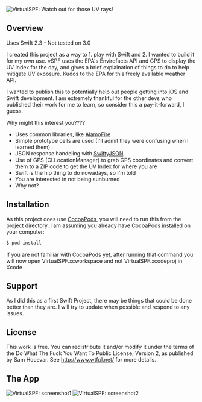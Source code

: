 ![VirtualSPF: Watch out for those UV rays!](http://brettmcisaac.com/vspf.png)

## Overview

Uses Swift 2.3 - Not tested on 3.0

I created this project as a way to 1. play with Swift and 2. I wanted to build it for my own use. vSPF uses the EPA's Envirofacts API and GPS to display the UV Index for the day, and gives a brief explaination of things to do to help mitigate UV exposure. Kudos to the EPA for this freely available weather API.

I wanted to publish this to potentially help out people getting into iOS and Swift development. I am extremely thankful for the other devs who published their work for me to learn, so consider this a pay-it-forward, I guess. 

Why might this interest you????

* Uses common libraries, like [AlamoFire](https://github.com/Alamofire/Alamofire)
* Simple prototype cells are used (I'll admit they were confusing when I learned them)
* JSON response handeling with [SwiftyJSON](https://github.com/SwiftyJSON/SwiftyJSON)
* Use of GPS (CLLocationManager) to grab GPS coordinates and convert them to a ZIP code to get the UV Index for where you are
* Swift is the hip thing to do nowadays, so I'm told
* You are interested in not being sunburned
* Why not?

## Installation

As this project does use [CocoaPods](https://cocoapods.org/), you will need to run this from the project directory. I am assuming you already have CocoaPods installed on your computer:

```bash
$ pod install
```

If you are not familiar with CocoaPods yet, after running that command you will now open VirtualSPF.xcworkspace and not VirtualSPF.xcodeproj in Xcode

## Support

As I did this as a first Swift Project, there may be things that could be done better than they are. I will try to update when possible and respond to any issues. 

## License

This work is free. You can redistribute it and/or modify it under the
terms of the Do What The Fuck You Want To Public License, Version 2,
as published by Sam Hocevar. See http://www.wtfpl.net/ for more details.

## The App

![VirtualSPF: screenshot1](http://brettmcisaac.com/vspf1.png)
![VirtualSPF: screenshot2](http://brettmcisaac.com/vspf2.png)
